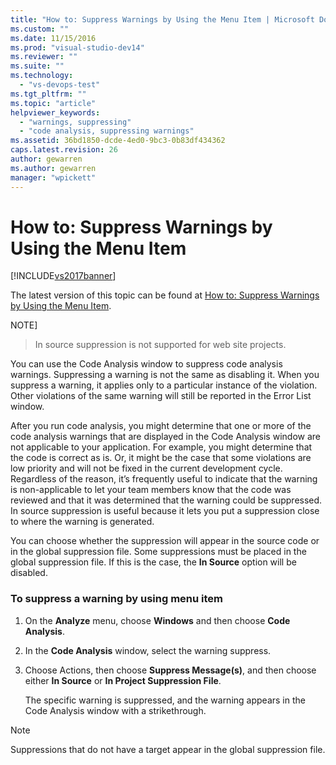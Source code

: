 ```yaml
---
title: "How to: Suppress Warnings by Using the Menu Item | Microsoft Docs"
ms.custom: ""
ms.date: 11/15/2016
ms.prod: "visual-studio-dev14"
ms.reviewer: ""
ms.suite: ""
ms.technology: 
  - "vs-devops-test"
ms.tgt_pltfrm: ""
ms.topic: "article"
helpviewer_keywords: 
  - "warnings, suppressing"
  - "code analysis, suppressing warnings"
ms.assetid: 36bd1850-dcde-4ed0-9bc3-0b83df434362
caps.latest.revision: 26
author: gewarren
ms.author: gewarren
manager: "wpickett"
---
```

# How to: Suppress Warnings by Using the Menu Item
[!INCLUDE[vs2017banner](../includes/vs2017banner.md)]

The latest version of this topic can be found at [How to: Suppress Warnings by Using the Menu Item](https://docs.microsoft.com/visualstudio/code-quality/how-to-suppress-warnings-by-using-the-menu-item).  
  
NOTE]
>  In source suppression is not supported for web site projects.  
  
 You can use the Code Analysis window to suppress code analysis warnings. Suppressing a warning is not the same as disabling it. When you suppress a warning, it applies only to a particular instance of the violation. Other violations of the same warning will still be reported in the Error List window.  
  
 After you run code analysis, you might determine that one or more of the code analysis warnings that are displayed in the Code Analysis window are not applicable to your application. For example, you might determine that the code is correct as is. Or, it might be the case that some violations are low priority and will not be fixed in the current development cycle. Regardless of the reason, it’s frequently useful to indicate that the warning is non-applicable to let your team members know that the code was reviewed and that it was determined that the warning could be suppressed. In source suppression is useful because it lets you put a suppression close to where the warning is generated.  
  
 You can choose whether the suppression will appear in the source code or in the global suppression file. Some suppressions must be placed in the global suppression file. If this is the case, the **In Source** option will be disabled.  
  
### To suppress a warning by using menu item  
  
1.  On the **Analyze** menu, choose **Windows** and then choose **Code Analysis**.  
  
2.  In the **Code Analysis** window, select the warning suppress.  
  
3.  Choose Actions, then choose **Suppress Message(s)**, and then choose either **In Source** or **In Project Suppression File**.  
  
     The specific warning is suppressed, and the warning appears in the Code Analysis window with a strikethrough.  
  
> [!NOTE]
>  Suppressions that do not have a target appear in the global suppression file.




